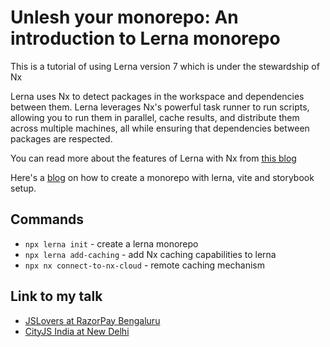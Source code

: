 # Unlesh your monorepo: An introduction to Lerna monorepo

This is a tutorial of using Lerna version 7 which is under the stewardship of Nx

Lerna uses Nx to detect packages in the workspace and dependencies between them. Lerna leverages Nx's powerful task runner to run scripts, allowing you to run them in parallel, cache results, and distribute them across multiple machines, all while ensuring that dependencies between packages are respected.

You can read more about the features of Lerna with Nx from [this blog](https://blog.nrwl.io/whats-new-with-lerna-6-5-4a4f69371504)

Here's a [blog](https://betterprogramming.pub/lerna-monorepo-with-vite-and-storybook-e29e54559214) on how to create a monorepo with lerna, vite and storybook setup.

## Commands

- `npx lerna init` - create a lerna monorepo
- `npx lerna add-caching` - add Nx caching capabilities to lerna
- `npx nx connect-to-nx-cloud` - remote caching mechanism

## Link to my talk

- [JSLovers at RazorPay Bengaluru](https://youtu.be/GSXLXuDviWQ?t=813)
- [CityJS India at New Delhi](https://youtu.be/P9uRGfWqOq4?t=5804)
